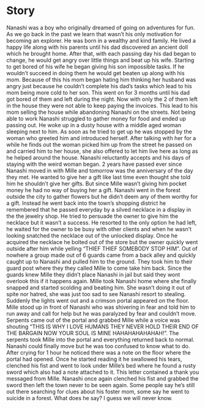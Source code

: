 
# Story

Nanashi was a boy who originally dreamed of going on adventures for fun. As we go back in the past we learn that wasn’t his only motivation for becoming an explorer. He was born in a wealthy and kind family. He lived a happy life along with his parents until his dad discovered an ancient doll which he brought home. After that, with each passing day his dad began to change, he would get angry over little things and beat up his wife. Starting to get bored of his wife he began giving his son impossible tasks. If he wouldn’t succeed in doing them he would get beaten up along with his mom. Because of this his mom began hating him thinking her husband was angry just because he couldn’t complete his dad’s tasks which lead to his mom being more cold to her son. This went on for 3 months until his dad got bored of them and left during the night. Now with only the 2 of them left in the house they were not able to keep paying the invoices. This lead to his mom selling the house while abandoning Nanashi on the streets. Not being able to work Nanashi struggled to gather money for food and ended up passing out.
He woke up in a dusty house with a middle aged woman sleeping next to him. As soon as he tried to get up he was stopped by the woman who greeted him and introduced herself. After talking with her for a while he finds out the woman picked him up from the street he passed on and carried him to her house, she also offered to let him live here as long as he helped around the house. Nanashi reluctantly accepts and his days of staying with the weird woman began.
2 years have passed ever since Nanashi moved in with Mille and tomorrow was the anniversary of the day they met. He wanted to give her a gift like last time even thought she told him he shouldn’t give her gifts. But since Mille wasn’t giving him pocket money he had no way of buying her a gift. Nanashi went in the forest outside the city to gather flowers but he didn’t deem any of them worthy for a gift. Instead he went back into the town’s shopping district he remembered that he passed everyday by a silved necklace in a display in the the jewelry shop. He tried to persuade the owner to give him the necklace but it wasn’t a success. He resorted to the only option he had left, he waited for the owner to be busy with other clients and when he wasn’t looking snatched the necklace out of the unlocked display. Once he acquired the necklace he bolted out of the store but the owner quickly went outside after him while yelling “THIEF THIEF SOMEBODY STOP HIM”. Out of nowhere a group made out of 6 guards came from a back alley and quickly caught up to Nanashi and pulled him to the ground. They took him to their guard post where they they called Mille to come take him back. Since the guards knew Mille they didn’t place Nanashi in jail but said they wont overlook this if it happens again.
Mille took Nanashi home where she finally snapped and started scolding and beating him. She wasn’t doing it out of spite nor hatred, she was just too sad to see Nanashi resort to stealing. Suddenly the lights went out and a crimson portal appeared on the floor. Mille stood up in front of Nanashi who was shivering in fear and told him to run away and call for help but he was paralyzed by fear and couldn’t move. Serpents came out of the portal and grabbed Mille while a voice was shouting “THIS IS WHY I LOVE HUMANS THEY NEVER HOLD THEIR END OF THE BARGAIN NOW YOUR SOUL IS MINE HAHAHAHAHAHAH!”. The serpents took Mille into the portal and everything returned back to normal. Nanashi could finally move but he was too confused to know what to do. After crying for 1 hour he noticed there was a note on the floor where the portal had opened. Once he started reading it he swallowed his tears, clenched his fist and went to look under Mille’s bed where he found a rusty sword which also had a note attached to it. This letter contained a thank you messaged from Mille. Nanashi once again clenched his fist and grabbed the sword then left the town never to be seen again.
Some people say he’s still out there searching for clues about his foster mom, some say he went to suicide in a forest. What does he say? I guess we will never know.
